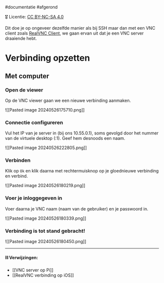 #documentatie  #afgerond

🎖️ Licentie: [CC BY-NC-SA 4.0](https://creativecommons.org/licenses/by-nc-sa/4.0/)

Dit doe je op ongeveer dezelfde manier als bij SSH maar dan met een VNC client zoals [RealVNC Client](https://www.realvnc.com/en/connect/download/viewer/), we gaan ervan uit dat je een VNC server draaiende hebt.

# Verbinding opzetten
## Met computer
### Open de viewer
Op de VNC viewer gaan we een nieuwe verbinding aanmaken. 

![[Pasted image 20240526175710.png]]

### Connectie configureren
Vul het IP van je server in (bij ons 10.55.0.1), soms gevolgd door het nummer van de virtuele desktop (:1). Geef hem desnoods een naam.

![[Pasted image 20240526222805.png]]


### Verbinden
Klik op `Ok` en klik daarna met rechtermuisknop op je gloednieuwe verbinding en verbind.

![[Pasted image 20240526180219.png]]
### Voer je inloggegeven in
Voer daarna je VNC naam (naam van de gebruiker) en je passwoord in.


![[Pasted image 20240526180339.png]]

### Verbinding is tot stand gebracht!

![[Pasted image 20240526180450.png]]

---
#### **⛓️ Verwijzingen:**
* [[VNC server op Pi]]
* [[RealVNC verbinding op iOS]]
